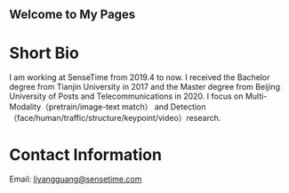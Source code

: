 ## Welcome to My Pages

# Short Bio
I am working at SenseTime from 2019.4 to now. I received the Bachelor degree from Tianjin University in 2017 and the Master degree from Beijing University of Posts and Telecommunications in 2020. I focus on Multi-Modality（pretrain/image-text match） and Detection（face/human/traffic/structure/keypoint/video）research.

# Contact Information
Email: liyangguang@sensetime.com

